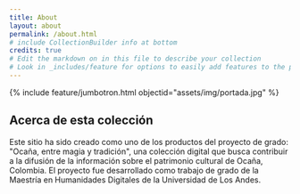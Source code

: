 ```yaml
---
title: About
layout: about
permalink: /about.html
# include CollectionBuilder info at bottom
credits: true
# Edit the markdown on in this file to describe your collection
# Look in _includes/feature for options to easily add features to the page
---
```


{% include feature/jumbotron.html objectid="assets/img/portada.jpg" %}

<!--{% include feature/nav-menu.html sections="About the Collection;About the About Page" %}-->

## Acerca de esta colección

Este sitio ha sido creado como uno de los productos del proyecto de grado: "Ocaña, entre magia y tradición", una colección digital que busca contribuir a la difusión de la información sobre el patrimonio cultural de Ocaña, Colombia. 
El proyecto fue desarrollado como trabajo de grado de la Maestría en Humanidades Digitales de la Universidad de Los Andes. 

<!-- IMPORTANT!!! DELETE this comment and the include below when you are finished editing this page for your collection. The include below introduces about page features. They will show up on your collection's about page until you delete it.  -->
<!--{% include cb/about_the_about.md %} -->
